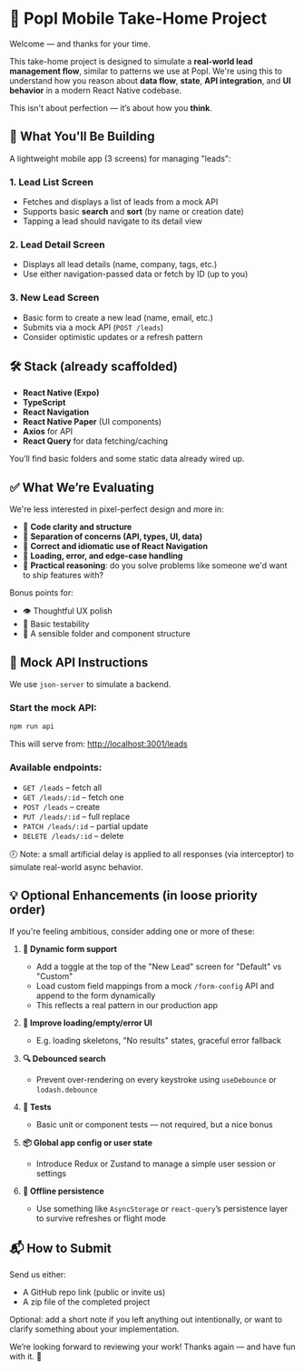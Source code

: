 # 📱 Popl Mobile Take-Home Project

Welcome — and thanks for your time.

This take-home project is designed to simulate a **real-world lead management flow**, similar to patterns we use at Popl. We're using this to understand how you reason about **data flow**, **state**, **API integration**, and **UI behavior** in a modern React Native codebase.

This isn't about perfection — it’s about how you **think**.

## 🧠 What You'll Be Building

A lightweight mobile app (3 screens) for managing "leads":

### 1. **Lead List Screen**

- Fetches and displays a list of leads from a mock API
- Supports basic **search** and **sort** (by name or creation date)
- Tapping a lead should navigate to its detail view

### 2. **Lead Detail Screen**

- Displays all lead details (name, company, tags, etc.)
- Use either navigation-passed data or fetch by ID (up to you)

### 3. **New Lead Screen**

- Basic form to create a new lead (name, email, etc.)
- Submits via a mock API (`POST /leads`)
- Consider optimistic updates or a refresh pattern

## 🛠 Stack (already scaffolded)

- **React Native (Expo)**
- **TypeScript**
- **React Navigation**
- **React Native Paper** (UI components)
- **Axios** for API
- **React Query** for data fetching/caching

You’ll find basic folders and some static data already wired up.

## ✅ What We’re Evaluating

We're less interested in pixel-perfect design and more in:

- 📐 **Code clarity and structure**
- 🧱 **Separation of concerns (API, types, UI, data)**
- 🧭 **Correct and idiomatic use of React Navigation**
- 🔁 **Loading, error, and edge-case handling**
- 🧠 **Practical reasoning**: do you solve problems like someone we'd want to ship features with?

Bonus points for:

- 👁 Thoughtful UX polish
- 🧪 Basic testability
- 📂 A sensible folder and component structure

## 🧪 Mock API Instructions

We use `json-server` to simulate a backend.

### Start the mock API:

```bash
npm run api
```

This will serve from:
[http://localhost:3001/leads](http://localhost:3001/leads)

### Available endpoints:

- `GET /leads` – fetch all
- `GET /leads/:id` – fetch one
- `POST /leads` – create
- `PUT /leads/:id` – full replace
- `PATCH /leads/:id` – partial update
- `DELETE /leads/:id` – delete

🕗 Note: a small artificial delay is applied to all responses (via interceptor) to simulate real-world async behavior.

## 💡 Optional Enhancements (in loose priority order)

If you're feeling ambitious, consider adding one or more of these:

1. **🔧 Dynamic form support**

   - Add a toggle at the top of the "New Lead" screen for "Default" vs "Custom"
   - Load custom field mappings from a mock `/form-config` API and append to the form dynamically
   - This reflects a real pattern in our production app

2. **🧠 Improve loading/empty/error UI**

   - E.g. loading skeletons, "No results" states, graceful error fallback

3. **🔍 Debounced search**

   - Prevent over-rendering on every keystroke using `useDebounce` or `lodash.debounce`

4. **🧪 Tests**

   - Basic unit or component tests — not required, but a nice bonus

5. **📦 Global app config or user state**

   - Introduce Redux or Zustand to manage a simple user session or settings

6. **📶 Offline persistence**

   - Use something like `AsyncStorage` or `react-query`’s persistence layer to survive refreshes or flight mode

## 📬 How to Submit

Send us either:

- A GitHub repo link (public or invite us)
- A zip file of the completed project

Optional: add a short note if you left anything out intentionally, or want to clarify something about your implementation.

We’re looking forward to reviewing your work! Thanks again — and have fun with it. 🙏
